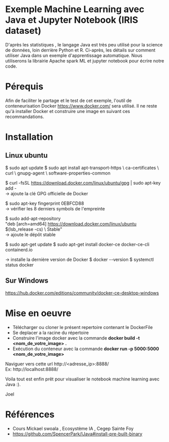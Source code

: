 # Exemple Machine Learning avec Java et Jupyter Notebook (IRIS dataset)

D'après les statistiques , le langage Java est très peu utilisé pour la science de données, loin derrière Python et R.
Ci-après, les détails sur comment utiliser Java dans un exemple d'apprentissage automatique. Nous utiliserons la librairie
Apache spark ML et jupyter notebook pour écrire notre code.

# Pérequis

Afin de faciliter le partage et le test de cet exemple, l'outil de conteneurisation Docker https://www.docker.com/ sera 
utilisé. Il ne reste qu'à installer Docker et construire une image en suivant ces recommandations.

# Installation

## Linux ubuntu

$ sudo apt update
$ sudo apt install apt-transport-https \ ca-certificates \ curl \ gnupg-agent \ software-properties-common

$ curl -fsSL https://download.docker.com/linux/ubuntu/gpg | sudo apt-key add - <br />
→ ajoute la clé GPG officielle de Docker <br />

$ sudo apt-key fingerprint 0EBFCD88 <br />
→ vérifier les 8 derniers symbols de l'empreinte

$ sudo add-apt-repository \
"deb [arch=amd64] https://download.docker.com/linux/ubuntu \
 $(lsb_release -cs) \ 
 Stable" <br />
→ ajoute le dépôt stable 

$ sudo apt-get update 
$ sudo apt-get install docker-ce docker-ce-cli containerd.io <br />

→ installe la dernière version de Docker
$ docker --version 
$ systemctl status docker

## Sur Windows

https://hub.docker.com/editions/community/docker-ce-desktop-windows

# Mise en oeuvre

* Télécharger ou cloner le présent repertoire contenant le DockerFile
* Se deplacer a la racine du répertoire 
* Construire l'image docker avec la commande **docker build -t <nom_de_votre_image> .**
* Exécution du conteneur avec la commande **docker run -p 5000:5000 <nom_de_votre_image>**

Naviguer vers cette url http://<adresse_ip>:8888/  
Ex: http://localhost:8888/

Voila tout est enfin prêt pour visualiser le notebook machine learning avec Java :).

Joel


# Références

* Cours Mickael swoala , Ecosystème IA , Cegep Sainte Foy
* https://github.com/SpencerPark/IJava#install-pre-built-binary

